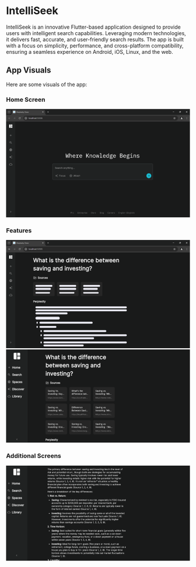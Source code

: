 # IntelliSeek

IntelliSeek is an innovative Flutter-based application designed to provide users with intelligent search capabilities. Leveraging modern technologies, it delivers fast, accurate, and user-friendly search results. The app is built with a focus on simplicity, performance, and cross-platform compatibility, ensuring a seamless experience on Android, iOS, Linux, and the web.



## App Visuals

Here are some visuals of the app:

### Home Screen
![Home Screen](</visuals/Screenshot 2025-03-27 143206.png>)

### Features
![Initial Loading](</visuals/Screenshot 2025-03-27 143515.png>)
![Source](</visuals/Screenshot 2025-03-27 143905.png>)

### Additional Screens
![Results](</visuals/Screenshot 2025-03-27 143920.png>)
